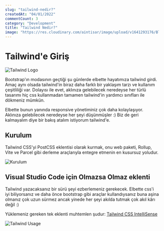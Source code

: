 ```yaml
---
slug: "tailwind-nedir?"
createdAt: "04/01/2022"
commentCount: 3
category: "Development"
title: "Tailwind Nedir?"
image: "https://res.cloudinary.com/aintisar/image/upload/v1641293176/Blog/tailwind-thumb_g61fer.jpg"
---
```


# Tailwind'e Giriş

![Tailwind Logo](https://res.cloudinary.com/aintisar/image/upload/v1641293176/Blog/tailwind-thumb_g61fer.jpg)

Bootstrap'ın modasının geçtiği şu günlerde elbette hayatımıza tailwind girdi. Amaç aynı olsada tailwind'in biraz daha farklı bir yaklaşım tarzı ve kullanım çeşitliliği var. Dolayısı ile evet, aklınıza gelebilecek neredeyse her türlü tasarımı hiç css kullanmadan tamamen tailwind'in yardımcı sınıfları ile dökmeniz mümkün.

Elbette bunun yanında responsive yönetiminiz çok daha kolaylaşıyor. Aklınıza gelebilecek neredeyse her şeyi düşünmüşler :) Biz de geri kalmayalım diye bir bakış atalım istiyorum tailwind'e.

## Kurulum

Tailwind CSS'yi PostCSS eklentisi olarak kurmak, onu web paketi, Rollup, Vite ve Parcel gibi derleme araçlarıyla entegre etmenin en kusursuz yoludur.

![Kurulum](https://i.imgur.com/HRbBpQQ.jpg)

## Visual Studio Code için Olmazsa Olmaz eklenti

Tailwind yazacaksanız bir sürü şeyi ezberlemeniz gerekecek. Elbette css'i iyi biliyorsanız ve daha önce bootstrap gibi araçlar kullandıysanız buna aşina olmanız çok uzun sürmez ancak yinede her şeyi akılda tutmak çok akıl kârı değil :)

Yüklemeniz gereken tek eklenti muhtemlen şudur: [Tailwind CSS IntelliSense](https://marketplace.visualstudio.com/items?itemName=bradlc.vscode-tailwindcss)

![Tailwind Usage](https://i.imgur.com/FRkP7fj.png)

